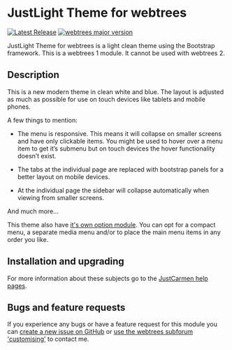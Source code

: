 JustLight Theme for webtrees
============================

[![Latest Release](https://img.shields.io/github/release/JustCarmen/justlight.svg)][1]
[![webtrees major version](https://img.shields.io/badge/webtrees-v1.x-green)][2]

JustLight Theme for webtrees is a light clean theme using the Bootstrap framework. This is a webtrees 1 module. It cannot be used with webtrees 2.

Description
-----------
This is a new modern theme in clean white and blue. The layout is adjusted as much as possible for use on touch devices like tablets and mobile phones.

A few things to mention:
* The menu is responsive. This means it will collapse on smaller screens and have only clickable items. You might be used to hover over a menu item to get it’s submenu but on touch devices the hover functionality doesn’t exist.

* The tabs at the individual page are replaced with bootstrap panels for a better layout on mobile devices.

* At the individual page the sidebar will collapse automatically when viewing from smaller screens.

And much more...

This theme also have [it's own option module][3]. You can opt for a compact menu, a separate media menu and/or to place the main menu items in any order you like.

Installation and upgrading
--------------------------
For more information about these subjects go to the [JustCarmen help pages][4].

Bugs and feature requests
-------------------------
If you experience any bugs or have a feature request for this module you can [create a new issue on GitHub][5] or [use the webtrees subforum 'customising'][6] to contact me.

 [1]: https://github.com/JustCarmen/justlight/releases/latest
 [2]: https://webtrees.github.io/download/
 [3]: https://github.com/JustCarmen/justlight_theme_options
 [4]: http://www.justcarmen.nl/help-category/modules-help
 [5]: https://github.com/JustCarmen/justlight/issues?state=open
 [6]: http://www.webtrees.net/index.php/en/forum/4-customising

